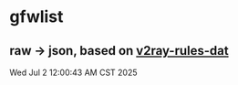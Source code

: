 # gfwlist
## raw -> json, based on [v2ray-rules-dat](https://github.com/Loyalsoldier/v2ray-rules-dat)
Wed Jul  2 12:00:43 AM CST 2025

